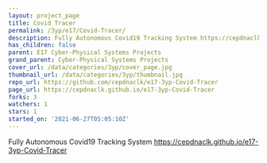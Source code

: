 ```yaml
---
layout: project_page
title: Covid Tracer
permalink: /3yp/e17/Covid-Tracer/
description: Fully Autonomous Covid19 Tracking System https://cepdnaclk.github.io/e17-3yp-Covid-Tracer
has_children: false
parent: E17 Cyber-Physical Systems Projects
grand_parent: Cyber-Physical Systems Projects
cover_url: /data/categories/3yp/cover_page.jpg
thumbnail_url: /data/categories/3yp/thumbnail.jpg
repo_url: https://github.com/cepdnaclk/e17-3yp-Covid-Tracer
page_url: https://cepdnaclk.github.io/e17-3yp-Covid-Tracer
forks: 3
watchers: 1
stars: 1
started_on: '2021-06-27T05:05:10Z'
---
```


Fully Autonomous Covid19 Tracking System https://cepdnaclk.github.io/e17-3yp-Covid-Tracer